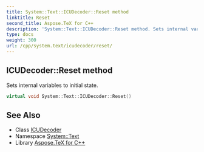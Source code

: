 ```yaml
---
title: System::Text::ICUDecoder::Reset method
linktitle: Reset
second_title: Aspose.TeX for C++
description: 'System::Text::ICUDecoder::Reset method. Sets internal variables to initial state in C++.'
type: docs
weight: 300
url: /cpp/system.text/icudecoder/reset/
---
```

## ICUDecoder::Reset method


Sets internal variables to initial state.

```cpp
virtual void System::Text::ICUDecoder::Reset()
```

## See Also

* Class [ICUDecoder](../)
* Namespace [System::Text](../../)
* Library [Aspose.TeX for C++](../../../)

